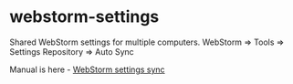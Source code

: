 # webstorm-settings
Shared WebStorm settings for multiple computers. WebStorm => Tools => Settings Repository => Auto Sync

Manual is here - [WebStorm settings sync](https://www.jetbrains.com/help/idea/sharing-your-ide-settings.html#IDE_settings_sync)
